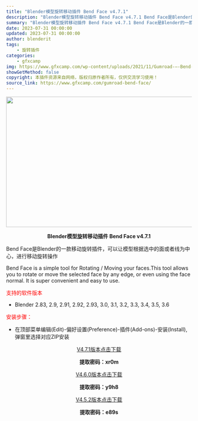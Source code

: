 ```yaml
---
title: "Blender模型旋转移动插件 Bend Face v4.7.1"
description: "Blender模型旋转移动插件 Bend Face v4.7.1 Bend Face是Blender的一款移动旋转插件，可以让模型根据选中的面或者线为中心，进行移动旋转操作 Bend Face is ..."
summary: "Blender模型旋转移动插件 Bend Face v4.7.1 Bend Face是Blender的一款移动旋转插件，可以让模型根据选中的面或者线为中心，进行移动旋转操作 Bend Face is ..."
date: 2023-07-31 00:00:00
updated: 2023-07-31 00:00:00
author: blenderit
tags: 
    - 旋转插件
categories:
    - gfxcamp
img: https://www.gfxcamp.com/wp-content/uploads/2021/11/Gumroad-–-Bend-Face-v4.2.jpg
showGetMethod: false
copyright: 本插件资源来自网络，版权归原作者所有，仅供交流学习使用！
source_link: https://www.gfxcamp.com/gumroad-bend-face/
---
```

<div><p><img decoding="async" class="aligncenter size-full wp-image-100097" src="https://www.gfxcamp.com/wp-content/uploads/2021/11/Gumroad-%E2%80%93-Bend-Face-v4.2.jpg" data-src="https://www.gfxcamp.com/wp-content/uploads/2021/11/Gumroad-–-Bend-Face-v4.2.jpg" alt="" width="590" height="353" data-srcset="https://www.gfxcamp.com/wp-content/uploads/2021/11/Gumroad-–-Bend-Face-v4.2.jpg 590w, https://www.gfxcamp.com/wp-content/uploads/2021/11/Gumroad-–-Bend-Face-v4.2-150x90.jpg 150w" data-sizes="(max-width: 590px) 100vw, 590px"></p><p style="text-align: center;"><strong>Blender模型旋转移动插件 Bend Face v4.7.1</strong></p><p>Bend Face是Blender的一款移动旋转插件，可以让模型根据选中的面或者线为中心，进行移动旋转操作</p><p>Bend Face is a simple tool for Rotating / Moving your faces.This tool allows you to rotate or move the selected face by any edge, or even using the face normal. It is super convenient and easy to use.</p><p><span style="color: #ff0000;">支持的软件版本</span></p><ul>
<li>Blender 2.83, 2.9, 2.91, 2.92, 2.93, 3.0, 3.1, 3.2, 3.3, 3.4, 3.5, 3.6</li>
</ul><p><span style="color: #ff0000;">安装步骤：</span></p><ul>
<li>在顶部菜单编辑(Edit)-偏好设置(Preference)-插件(Add-ons)-安装(Install),弹窗里选择对应ZIP安装</li>
</ul><p style="text-align: center;"><a class="maxbutton-3 maxbutton maxbutton-baidu" target="_blank" rel="noopener" href="https://pan.baidu.com/s/1F1JYEITnU4xUbQGt2M3fQA?pwd=xr0m"><span class="mb-text">V4.7.1版本点击下载</span></a></p><p style="text-align: center;"><strong>提取密码：xr0m</strong></p><p style="text-align: center;"><a class="maxbutton-3 maxbutton maxbutton-baidu" target="_blank" rel="noopener" href="https://pan.baidu.com/s/1UTePxqi6i7HyepnxnEPy1A?pwd=y9h8"><span class="mb-text">V4.6.0版本点击下载</span></a></p><p style="text-align: center;"><strong>提取密码：y9h8</strong></p><p style="text-align: center;"><a class="maxbutton-3 maxbutton maxbutton-baidu" target="_blank" rel="noopener" href="https://pan.baidu.com/s/1gIY85J95REcRR0KhImZLCQ?pwd=e89s"><span class="mb-text">V4.5.2版本点击下载</span></a></p><p style="text-align: center;"><strong>提取密码：e89s</strong></p></div>